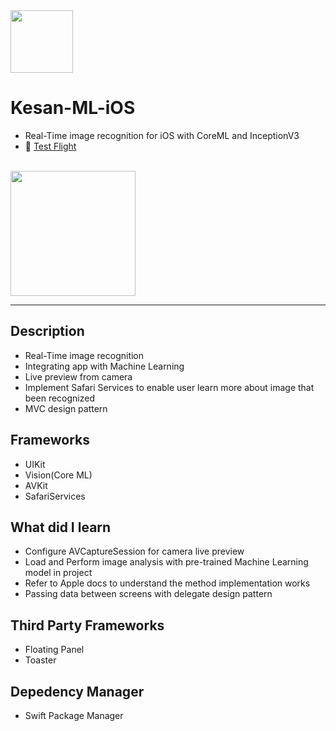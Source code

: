 
<img src="https://user-images.githubusercontent.com/59039044/133883122-93c34cdb-6bc7-4fed-8d0e-765e24caf02f.png" width="100" height="100">

# Kesan-ML-iOS
- Real-Time image recognition for iOS with CoreML and InceptionV3
-  <a href="https://testflight.apple.com/join/gITYdyAe">Test Flight<a/>
<br><br>
<img src="https://user-images.githubusercontent.com/59039044/133887028-26f541ac-f39f-4124-9c24-a033bd1c692e.gif" width="200">

---

## Description

- Real-Time image recognition
- Integrating app with Machine Learning
- Live preview from camera
- Implement Safari Services to enable user learn more about image that been recognized
- MVC design pattern

## Frameworks
- UIKit
- Vision(Core ML)
- AVKit
- SafariServices

## What did I learn

- Configure AVCaptureSession for camera live preview
- Load and Perform image analysis with pre-trained Machine Learning model in project
- Refer to Apple docs to understand the method implementation works
- Passing data between screens with delegate design pattern


## Third Party Frameworks
- Floating Panel
- Toaster

## Depedency Manager
- Swift Package Manager
